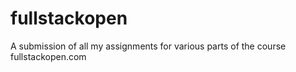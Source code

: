 # fullstackopen
A submission of all my assignments for various parts of the course fullstackopen.com
